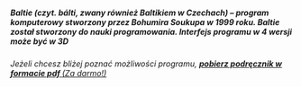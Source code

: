 <h5> Baltie (czyt. bálti, zwany również Baltikiem w Czechach) – program komputerowy stworzony przez Bohumira Soukupa w 1999 roku. Baltie został stworzony do nauki programowania. Interfejs programu w 4 wersji może być w 3D </h5>

<h6> Jeżeli chcesz bliżej poznać możliwości programu, <b><a href="http://www.scratch.mit.edu/scratch_1.4/"> pobierz podręcznik w formacie pdf </b> (Za darmo!) </h6>


